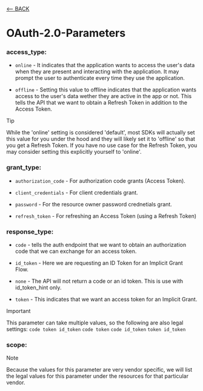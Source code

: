 [<-- BACK](https://github.com/bkieselEducational/OAuth-2.0-from-Scratch)

# OAuth-2.0-Parameters

### access_type:

* `online` - It indicates that the application wants to access the user's data when they are present and interacting with the application. It may prompt the user to authenticate every time they use the application.

* `offline` - Setting this value to offline indicates that the application wants access to the user's data wether they are active in the app or not. This tells the API that we want to obtain a Refresh Token in addition to the Access Token.

> [!TIP]
> While the 'online' setting is considered 'default', most SDKs will actually set this value for you under the hood and they will likely set it to 'offline' so that you get a Refresh Token. If you have no use case for the Refresh Token, you may consider setting this explicitly yourself to 'online'.

### grant_type:

* `authorization_code` - For authorization code grants (Access Token).

* `client_credentials` - For client credentials grant.

* `password` - For the resource owner password crednetials grant.

* `refresh_token` - For refreshing an Access Token (using a Refresh Token)


### response_type:

* `code` - tells the auth endpoint that we want to obtain an authorization code that we can exchange for an access token.

* `id_token` - Here we are requesting an ID Token for an Implicit Grant Flow.

* `none` - The API will not return a code or an id token. This is use with id_token_hint only.

* `token` - This indicates that we want an access token for an Implicit Grant.
> [!IMPORTANT]
> This parameter can take multiple values, so the following are also legal settings: `code token id_token` `code token` `code id_token` `token id_token`

### scope:
> [!NOTE]
> Because the values for this parameter are very vendor specific, we will list the legal values for this parameter under the resources for that particular vendor.
